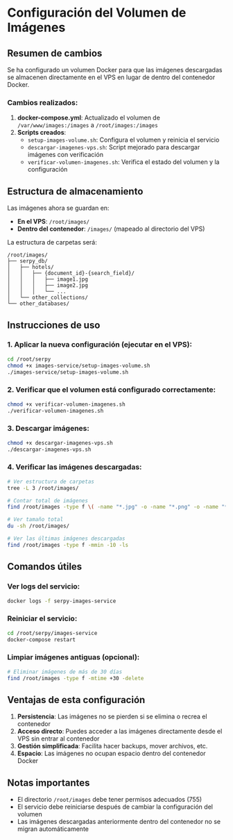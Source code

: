 # Configuración del Volumen de Imágenes

## Resumen de cambios

Se ha configurado un volumen Docker para que las imágenes descargadas se almacenen directamente en el VPS en lugar de dentro del contenedor Docker.

### Cambios realizados:

1. **docker-compose.yml**: Actualizado el volumen de `/var/www/images:/images` a `/root/images:/images`
2. **Scripts creados**:
   - `setup-images-volume.sh`: Configura el volumen y reinicia el servicio
   - `descargar-imagenes-vps.sh`: Script mejorado para descargar imágenes con verificación
   - `verificar-volumen-imagenes.sh`: Verifica el estado del volumen y la configuración

## Estructura de almacenamiento

Las imágenes ahora se guardan en:
- **En el VPS**: `/root/images/`
- **Dentro del contenedor**: `/images/` (mapeado al directorio del VPS)

La estructura de carpetas será:
```
/root/images/
├── serpy_db/
│   ├── hotels/
│   │   ├── {document_id}-{search_field}/
│   │   │   ├── image1.jpg
│   │   │   ├── image2.jpg
│   │   │   └── ...
│   └── other_collections/
└── other_databases/
```

## Instrucciones de uso

### 1. Aplicar la nueva configuración (ejecutar en el VPS):

```bash
cd /root/serpy
chmod +x images-service/setup-images-volume.sh
./images-service/setup-images-volume.sh
```

### 2. Verificar que el volumen está configurado correctamente:

```bash
chmod +x verificar-volumen-imagenes.sh
./verificar-volumen-imagenes.sh
```

### 3. Descargar imágenes:

```bash
chmod +x descargar-imagenes-vps.sh
./descargar-imagenes-vps.sh
```

### 4. Verificar las imágenes descargadas:

```bash
# Ver estructura de carpetas
tree -L 3 /root/images/

# Contar total de imágenes
find /root/images -type f \( -name "*.jpg" -o -name "*.png" -o -name "*.webp" \) | wc -l

# Ver tamaño total
du -sh /root/images/

# Ver las últimas imágenes descargadas
find /root/images -type f -mmin -10 -ls
```

## Comandos útiles

### Ver logs del servicio:
```bash
docker logs -f serpy-images-service
```

### Reiniciar el servicio:
```bash
cd /root/serpy/images-service
docker-compose restart
```

### Limpiar imágenes antiguas (opcional):
```bash
# Eliminar imágenes de más de 30 días
find /root/images -type f -mtime +30 -delete
```

## Ventajas de esta configuración

1. **Persistencia**: Las imágenes no se pierden si se elimina o recrea el contenedor
2. **Acceso directo**: Puedes acceder a las imágenes directamente desde el VPS sin entrar al contenedor
3. **Gestión simplificada**: Facilita hacer backups, mover archivos, etc.
4. **Espacio**: Las imágenes no ocupan espacio dentro del contenedor Docker

## Notas importantes

- El directorio `/root/images` debe tener permisos adecuados (755)
- El servicio debe reiniciarse después de cambiar la configuración del volumen
- Las imágenes descargadas anteriormente dentro del contenedor no se migran automáticamente
